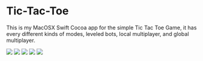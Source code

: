 # Tic-Tac-Toe
This is my MacOSX Swift Cocoa app for the simple Tic Tac Toe Game, it has every different kinds of modes, leveled bots, local multiplayer, and global multiplayer.

![](https://github.com/ozanmirza1/Tic-Tac-Toe/blob/master/ScreenShots/ScreenShot1.png)
![](https://github.com/ozanmirza1/Tic-Tac-Toe/blob/master/ScreenShots/ScreenShot2.jpg)
![](https://github.com/ozanmirza1/Tic-Tac-Toe/blob/master/ScreenShots/ScreenShot3.jpg)
![](https://github.com/ozanmirza1/Tic-Tac-Toe/blob/master/ScreenShots/ScreenShot4.jpg)
![](https://github.com/ozanmirza1/Tic-Tac-Toe/blob/master/ScreenShots/ScreenShot5.png)
